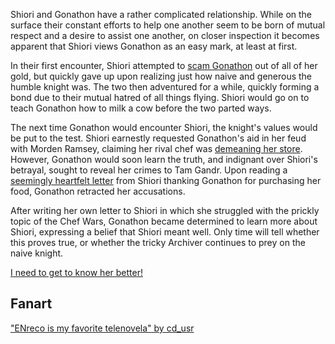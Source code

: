 <!-- title: Can She Fix Her? -->

Shiori and Gonathon have a rather complicated relationship. While on the surface their constant efforts to help one another seem to be born of mutual respect and a desire to assist one another, on closer inspection it becomes apparent that Shiori views Gonathon as an easy mark, at least at first.

In their first encounter, Shiori attempted to [scam Gonathon](https://youtu.be/CPT2cj934-I?t=9251) out of all of her gold, but quickly gave up upon realizing just how naive and generous the humble knight was. The two then adventured for a while, quickly forming a bond due to their mutual hatred of all things flying. Shiori would go on to teach Gonathon how to milk a cow before the two parted ways.

The next time Gonathon would encounter Shiori, the knight's values would be put to the test. Shiori earnestly requested Gonathon's aid in her feud with Morden Ramsey, claiming her rival chef was [demeaning her store](https://youtu.be/CPT2cj934-I?t=12331). However, Gonathon would soon learn the truth, and indignant over Shiori's betrayal, sought to reveal her crimes to Tam Gandr. Upon reading a [seemingly heartfelt letter](https://youtu.be/CPT2cj934-I?t=13233) from Shiori thanking Gonathon for purchasing her food, Gonathon retracted her accusations.

After writing her own letter to Shiori in which she struggled with the prickly topic of the Chef Wars, Gonathon became determined to learn more about Shiori, expressing a belief that Shiori meant well. Only time will tell whether this proves true, or whether the tricky Archiver continues to prey on the naive knight.

[I need to get to know her better!](#embed:https://youtu.be/CPT2cj934-I?t=15101)

## Fanart

["ENreco is my favorite telenovela" by cd_usr](https://x.com/cd_usr/status/1921362193527845250)
